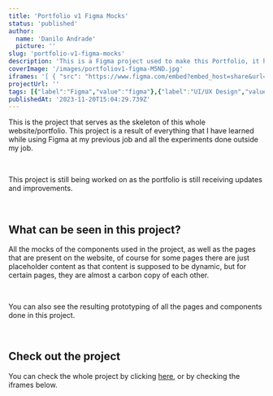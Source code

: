 ```yaml
---
title: 'Portfolio v1 Figma Mocks'
status: 'published'
author:
  name: 'Danilo Andrade'
  picture: ''
slug: 'portfolio-v1-figma-mocks'
description: 'This is a Figma project used to make this Portfolio, it has all the mocks and prototypes implemented in the app.'
coverImage: '/images/portfoliov1-figma-M5ND.jpg'
iframes: '[ { "src": "https://www.figma.com/embed?embed_host=share&url=https%3A%2F%2Fwww.figma.com%2Ffile%2FtWISqbVVkIsSxS5jaQnk3s%2FPortofolio-V1%3Ftype%3Ddesign%26node-id%3D0%253A1%26mode%3Ddesign%26t%3DRiM0vJTamYj9JlaT-1", "title": "Portfolio V1 - Typos & Colors" }, { "src":"https://www.figma.com/embed?embed_host=share&url=https%3A%2F%2Fwww.figma.com%2Ffile%2FtWISqbVVkIsSxS5jaQnk3s%2FPortofolio-V1%3Ftype%3Ddesign%26node-id%3D7%253A2%26mode%3Ddesign%26t%3DRiM0vJTamYj9JlaT-1", "title": "Portfolio V1 - Atoms" }, { "src": "https://www.figma.com/embed?embed_host=share&url=https%3A%2F%2Fwww.figma.com%2Ffile%2FtWISqbVVkIsSxS5jaQnk3s%2FPortofolio-V1%3Ftype%3Ddesign%26node-id%3D21%253A110%26mode%3Ddesign%26t%3DRiM0vJTamYj9JlaT-1", "title": "Portfolio V1 - Pages" }, { "src": "https://www.figma.com/embed?embed_host=share&url=https%3A%2F%2Fwww.figma.com%2Fproto%2FtWISqbVVkIsSxS5jaQnk3s%2FPortofolio-V1%3Ftype%3Ddesign%26node-id%3D21-111%26t%3DAk3SMqi974U1ncgd-1%26scaling%3Dcontain%26page-id%3D21%253A110%26starting-point-node-id%3D21%253A111%26show-proto-sidebar%3D1%26mode%3Ddesign", "title": "Portfolio V1 - Prototype Flows" } ] '
projectUrl: ''
tags: [{"label":"Figma","value":"figma"},{"label":"UI/UX Design","value":"ui/uxDesign"},{"label":"Web Design","value":"webDesign"},{"label":"Responsive Design","value":"responsiveDesign"},{"label":"Iconography","value":"iconography"},{"label":"WIP (Work in progress)","value":"wip (workInProgress)"}]
publishedAt: '2023-11-20T15:04:29.739Z'
---
```


This is the project that serves as the skeleton of this whole website/portfolio. This project is a result of everything that I have learned while using Figma at my previous job and all the experiments done outside my job.

  &nbsp;

This project is still being worked on as the portfolio is still receiving updates and improvements.

  &nbsp;

## What can be seen in this project?

All the mocks of the components used in the project, as well as the pages that are present on the website, of course for some pages there are just placeholder content as that content is supposed to be dynamic, but for certain pages, they are almost a carbon copy of each other.

  &nbsp;

You can also see the resulting prototyping of all the pages and components done in this project.

 &nbsp; 

## Check out the project

You can check the whole project by clicking [here](https://www.figma.com/file/tWISqbVVkIsSxS5jaQnk3s/Portofolio-V1?type=design&node-id=0%3A1&mode=design&t=RiM0vJTamYj9JlaT-1), or by checking the iframes below.